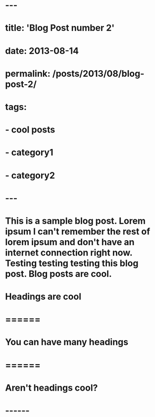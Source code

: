 # ---
# title: 'Blog Post number 2'
# date: 2013-08-14
# permalink: /posts/2013/08/blog-post-2/
# tags:
#   - cool posts
#   - category1
#   - category2
# ---

# This is a sample blog post. Lorem ipsum I can't remember the rest of lorem ipsum and don't have an internet connection right now. Testing testing testing this blog post. Blog posts are cool.

# Headings are cool
# ======

# You can have many headings
# ======

# Aren't headings cool?
# ------
